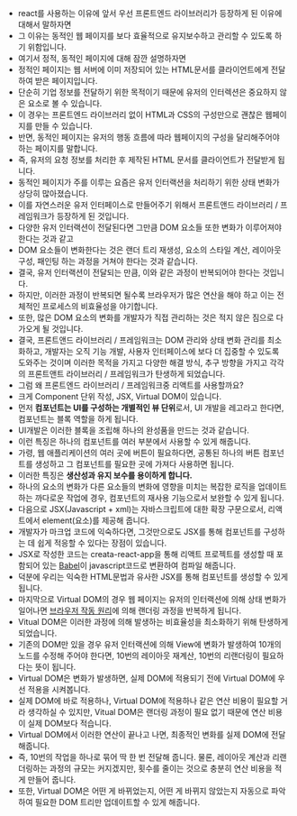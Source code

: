 - react를 사용하는 이유에 앞서 우선 프론트엔드 라이브러리가 등장하게 된 이유에 대해서 말하자면
- 그 이유는 동적인 웹 페이지를 보다 효율적으로 유지보수하고 관리할 수 있도록 하기 위함입니다.
- 여기서 정적, 동적인 페이지에 대해 잠깐 설명하자면
- 정적인 페이지는 웹 서버에 이미 저장되어 있는 HTML문서를 클라이언트에게 전달하여 받은 페이지입니다.
- 단순히 기업 정보를 전달하기 위한 목적이기 때문에 유저의 인터렉션은 중요하지 않은 요소로 볼 수 있습니다.
- 이 경우는 프론트엔드 라이브러리 없이 HTML과 CSS의 구성만으로 괜찮은 웹페이지를 만들 수 있습니다.
- 반면, 동적인 페이지는 유저의 행동 흐름에 따라 웹페이지의 구성을 달리해주어야 하는 페이지를 말합니다.
- 즉, 유저의 요청 정보를 처리한 후 제작된 HTML 문서를 클라이언트가 전달받게 됩니다.
- 동적인 페이지가 주를 이루는 요즘은 유저 인터랙션을 처리하기 위한 상태 변화가 상당히 많아졌습니다.
- 이를 자연스러운 유저 인터페이스로 만들어주기 위해서 프론트앤드 라이브러리 / 프레임워크가 등장하게 된 것입니다.
- 다양한 유저 인터랙션이 전달된다면 그만큼 DOM 요소들 또한 변화가 이루어져야 한다는 것과 같고
- DOM 요소들이 변화한다는 것은 랜더 트리 재생성, 요소의 스타일 계산, 레이아웃 구성, 패인팅 하는 과정을 거쳐야 한다는 것과 같습니다.
- 결국, 유저 인터랙션이 전달되는 만큼, 이와 같은 과정이 반복되어야 한다는 것입니다.
- 하지만, 이러한 과정이 반복되면 될수록 브라우저가 많은 연산을 해야 하고 이는 전체적인 프로세스의 비효율성을 야기합니다.
- 또한, 많은 DOM 요소의 변화를 개발자가 직접 관리하는 것은 적지 않은 짐으로 다가오게 될 것입니다.
- 결국, 프론트앤드 라이브러리 / 프레임워크는 DOM 관리와 상태 변화 관리를 최소화하고, 개발자는 오직 기능 개발, 사용자 인터페이스에 보다 더 집중할 수 있도록 도와주는 것이며 이러한 목적을 가지고 다양한 해결 방식, 추구 방향을 가지고 각각의 프론트앤트 라이브러리 / 프레임워크가 탄생하게 되었습니다.
- 그럼 왜 프론트엔드 라이브러리 / 프레임워크중 리액트를 사용할까요?
- 크게 Component 단위 작성, JSX, Virtual DOM이 있습니다.
- 먼저 **컴포넌트는 UI를 구성하는 개별적인 뷰 단위**로서, UI 개발을 레고라고 한다면, 컴포넌트는 블록 역할을 하게 됩니다.
- UI개발은 이러한 블록을 조립해 하나의 완성품을 만드는 것과 같습니다.
- 이런 특징은 하나의 컴포넌트를 여러 부분에서 사용할 수 있게 해줍니다.
- 가령, 웹 애플리케이션의 여러 곳에 버튼이 필요하다면, 공통된 하나의 버튼 컴포넌트를 생성하고 그 컴포넌트를 필요한 곳에 가져다 사용하면 됩니다.
- 이러한 특징은 **생산성과 유지 보수를 용이하게 합니다.**
- 하나의 요소의 변화가 다른 요소들의 변화에 영향을 미치는 복잡한 로직을 업데이트하는 까다로운 작업에 경우, 컴포넌트의 재사용 기능으로서 보완할 수 있게 됩니다.
- 다음으로 JSX(Javascript + xml)는 자바스크립트에 대한 확장 구문으로서, 리액트에서 element(요소)를 제공해 줍니다.
- 개발자가 마크업 코드에 익숙하다면, 그것만으로도 JSX를 통해 컴포넌트를 구성하는 데 쉽게 적응할 수 있다는 장점이 있습니다.
- JSX로 작성한 코드는 creata-react-app을 통해 리액트 프로젝트를 생성할 때 포함되어 있는 [Babel](https://babeljs.io/)이 javascript코드로 변환하여 컴파일 해줍니다.
- 덕분에 우리는 익숙한 HTML문법과 유사한 JSX를 통해 컴포넌트를 생성할 수 있게 됩니다.
- 마지막으로 Virtual DOM의 경우 웹 페이지는 유저의 인터랙션에 의해 상태 변화가 일어나면 [브라우저 작동 원리](https://d2.naver.com/helloworld/59361)에 의해 랜더링 과정을 반복하게 됩니다.
- Vitual DOM은 이러한 과정에 의해 발생하는 비효율성을 최소화하기 위해 탄생하게 되었습니다.
- 기존의 DOM만 있을 경우 유저 인터랙션에 의해 View에 변화가 발생하여 10개의 노드를 수정해 주어야 한다면, 10번의 레이아웃 재계산, 10번의 리랜더링이 필요하다는 뜻이 됩니다.
- Virtual DOM은 변화가 발생하면, 실제 DOM에 적용되기 전에 Virtual DOM에 우선 적용을 시켜봅니다.
- 실제 DOM에 바로 적용하나, Virtual DOM에 적용하나 같은 연산 비용이 필요할 거라 생각하실 수 있지만, Vitual DOM은 랜더링 과정이 필요 없기 때문에 연산 비용이 실제 DOM보다 적습니다.
- Virtual DOM에서 이러한 연산이 끝나고 나면, 최종적인 변화를 실제 DOM에 전달해줍니다.
- 즉, 10번의 작업을 하나로 묶어 딱 한 번 전달해 줍니다. 물론, 레이아웃 계산과 리랜더링하는 과정의 규모는 커지겠지만, 횟수를 줄이는 것으로 충분히 연산 비용을 적게 만들어 줍니다.
- 또한, Virtual DOM은 어떤 게 바뀌었는지, 어떤 게 바뀌지 않았는지 자동으로 파악하여 필요한 DOM 트리만 업데이트할 수 있게 해줍니다.
